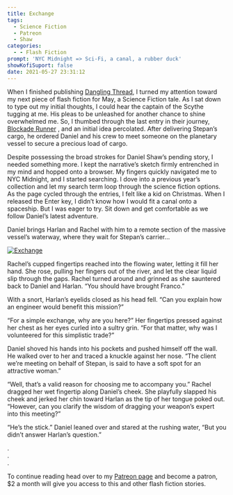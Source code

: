 ```yaml
---
title: Exchange
tags:
  - Science Fiction
  - Patreon
  - Shaw
categories:
  - - Flash Fiction
prompt: 'NYC Midnight => Sci-Fi, a canal, a rubber duck'
showKofiSuport: false
date: 2021-05-27 23:31:12
---
```


When I finished publishing [Dangling Thread](/archives/2021/05/20/202105-mystery), I turned my attention toward my next piece of flash fiction for May, a Science Fiction tale. As I sat down to type out my initial thoughts, I could hear the captain of the Scythe tugging at me. His pleas to be unleashed for another chance to shine overwhelmed me. So, I thumbed through the last entry in their journey, [Blockade Runner](/archives/2021/02/25/202102-scifi/) , and an initial idea percolated. After delivering Stepan’s cargo, he ordered Daniel and his crew to meet someone on the planetary vessel to secure a precious load of cargo.<!-- more -->

Despite possessing the broad strokes for Daniel Shaw’s pending story, I needed something more. I kept the narrative’s sketch firmly entrenched in my mind and hopped onto a browser. My fingers quickly navigated me to NYC Midnight, and I started searching. I dove into a previous year’s collection and let my search term loop through the science fiction options. As the page cycled through the entries, I felt like a kid on Christmas. When I released the Enter key, I didn’t know how I would fit a canal onto a spaceship. But I was eager to try. Sit down and get comfortable as we follow Daniel’s latest adventure.

Daniel brings Harlan and Rachel with him to a remote section of the massive vessel’s waterway, where they wait for Stepan’s carrier…

<div class="center">

[![Exchange](/images/patreon-flash-fiction/2021/exchange-sci-fi.png "Exchange")](https://www.patreon.com/posts/exchange-51532896/)

</div>

Rachel’s cupped fingertips reached into the flowing water, letting it fill her hand. She rose, pulling her fingers out of the river, and let the clear liquid slip through the gaps. Rachel turned around and grinned as she sauntered back to Daniel and Harlan. “You should have brought Franco.”

With a snort, Harlan’s eyelids closed as his head fell. “Can you explain how an engineer would benefit this mission?”

“For a simple exchange, why are you here?” Her fingertips pressed against her chest as her eyes curled into a sultry grin. “For that matter, why was I volunteered for this simplistic trade?”

Daniel shoved his hands into his pockets and pushed himself off the wall. He walked over to her and traced a knuckle against her nose. “The client we’re meeting on behalf of Stepan, is said to have a soft spot for an attractive woman.”

“Well, that’s a valid reason for choosing me to accompany you.” Rachel dragged her wet fingertip along Daniel’s cheek. She playfully slapped his cheek and jerked her chin toward Harlan as the tip of her tongue poked out. “However, can you clarify the wisdom of dragging your weapon’s expert into this meeting?”

“He’s the stick.” Daniel leaned over and stared at the rushing water, “But you didn’t answer Harlan’s question.”

<div class="center story-ellipses">

.</br>
.</br>
.</br>

</div>

<div>

To continue reading head over to my [Patreon page](https://www.patreon.com/posts/exchange-51532896/) and become a patron, $2 a month will give you access to this and other flash fiction stories.

</div>